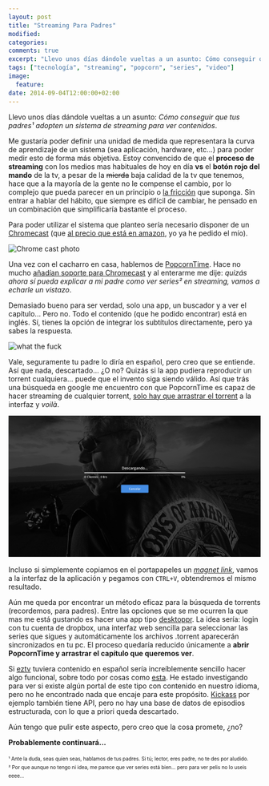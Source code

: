 ```yaml
---
layout: post
title: "Streaming Para Padres"
modified:
categories:
comments: true
excerpt: "Llevo unos días dándole vueltas a un asunto: Cómo conseguir que tus padres adopten un sistema de streaming para ver contenidos."
tags: ["tecnología", "streaming", "popcorn", "series", "video"]
image:
  feature:
date: 2014-09-04T12:00:00+02:00
---
```


Llevo unos días dándole vueltas a un asunto: *Cómo conseguir que tus padres¹ adopten un sistema de streaming para ver contenidos*.


Me gustaría poder definir una unidad de medida que representara la curva de aprendizaje de un sistema (sea aplicación, hardware, etc...) para poder medir esto de forma más objetiva. Estoy convencido de que el **proceso de streaming** con los medios mas habituales de hoy en día **vs** el **botón rojo del mando** de la tv, a pesar de la <strike>mierda</strike> baja calidad de la tv que tenemos, hace que a la mayoría de la gente no le compense el cambio, por lo complejo que pueda parecer en un principio o [la fricción](http://us2.campaign-archive1.com/?u=374c664073e1a1fa3deca53b4&id=860acd760e&e=ea250d343d) que suponga. Sin entrar a hablar del hábito, que siempre es difícil de cambiar,
he pensado en un combinación que simplificaría bastante el proceso.

Para poder utilizar el sistema que planteo sería necesario disponer de un [Chromecast](http://www.google.com/chrome/devices/chromecast/) (que [al precio que está en amazon](http://www.amazon.es/gp/product/B00I4WQ8VG/ref=as_li_qf_sp_asin_tl?ie=UTF8&camp=3626&creative=24790&creativeASIN=B00I4WQ8VG&linkCode=as2&tag=devdepue-21), yo ya he pedido el mío).

![Chrome cast photo](http://www.google.com/chrome/assets/common/images/chromecast/marquee-promo-apps-device_2x.png)

Una vez con el cacharro en casa, hablemos de [PopcornTime](http://popcorntime.io/). Hace no mucho [añadían soporte para Chromecast](http://blog.time4popcorn.eu/chromecast-support-check/) y al enterarme me dije: *quizás ahora sí pueda explicar a mi padre como ver series² en streaming, vamos a echarle un vistazo*.

Demasiado bueno para ser verdad, solo una app, un buscador y a ver el capítulo... Pero no. Todo el contenido (que he podido encontrar) está en inglés. Sí, tienes la opción de integrar los subtítulos directamente, pero ya sabes la respuesta.

![what the fuck](http://ljdchost.com/yrkHw5M.gif)

Vale, seguramente tu padre lo diría en español, pero creo que se entiende. Así que nada, descartado... ¿O no? Quizás si la app pudiera reproducir un torrent cualquiera... puede que el invento siga siendo válido. Así que trás una búsqueda en google me encuentro con que PopcornTime es capaz de hacer streaming de cualquier torrent, [solo hay que arrastrar el torrent](http://www.reddit.com/r/PopCornTime/comments/258gfb/request_opening_a_torrent_file_in_popcorn_time/chepgl6) a la interfaz y *voilà*.

![sons-of-anarchy](/images/sons-of-anarchy.png)

Incluso si simplemente copiamos en el portapapeles un *[magnet link](http://es.wikipedia.org/wiki/Magnet)*, vamos a la interfaz de la aplicación y pegamos con `CTRL+V`, obtendremos el mismo resultado.

Aún me queda por encontrar un método eficaz para la búsqueda de torrents (recordemos, para padres). Entre las opciones que se me ocurren la que mas me está gustando es hacer una app tipo [desktoppr](https://www.desktoppr.co/). La idea sería: login con tu cuenta de dropbox, una interfaz web sencilla para seleccionar las series que sigues y automáticamente los archivos .torrent aparecerán sincronizados en tu pc. El proceso quedaría reducido únicamente a **abrir PopcornTime y arrastrar el capítulo que queremos ver**.

Si [eztv](http://eztv.it) tuviera contenido en español sería increíblemente sencillo hacer algo funcional, sobre todo por cosas como [esta](https://www.npmjs.org/package/eztv). He estado investigando para ver si existe algún portal de este tipo con contenido en nuestro idioma, pero no he encontrado nada que encaje para este propósito. [Kickass](http://kickass.to/) por ejemplo también tiene API, pero no hay una base de datos de episodios estructurada, con lo que a priori queda descartado.

Aún tengo que pulir este aspecto, pero creo que la cosa promete, ¿no?

**Probablemente continuará...**

<span style="font-size:0.7em">¹ Ante la duda, seas quien seas, hablamos de tus padres. Si tú; lector, eres padre, no te des por aludido.</span><br />
<span style="font-size:0.7em">² Por que aunque no tengo ni idea, me parece que ver series está bien... pero para ver pelis no lo useis eeee...</span>